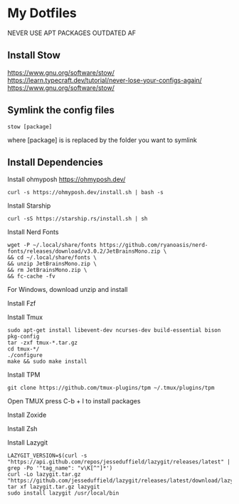 # My Dotfiles

NEVER USE APT PACKAGES OUTDATED AF

## Install Stow

https://www.gnu.org/software/stow/
https://learn.typecraft.dev/tutorial/never-lose-your-configs-again/
https://www.gnu.org/software/stow/

## Symlink the config files

```
stow [package]
```

where [package] is is replaced by the folder you want to symlink

## Install Dependencies

Install ohmyposh
https://ohmyposh.dev/
```
curl -s https://ohmyposh.dev/install.sh | bash -s
```

Install Starship
```
curl -sS https://starship.rs/install.sh | sh
```

Install Nerd Fonts
```
wget -P ~/.local/share/fonts https://github.com/ryanoasis/nerd-fonts/releases/download/v3.0.2/JetBrainsMono.zip \
&& cd ~/.local/share/fonts \
&& unzip JetBrainsMono.zip \
&& rm JetBrainsMono.zip \
&& fc-cache -fv
```
For Windows, download unzip and install

Install Fzf

Install Tmux
```
sudo apt-get install libevent-dev ncurses-dev build-essential bison pkg-config
tar -zxf tmux-*.tar.gz
cd tmux-*/
./configure
make && sudo make install
```
Install TPM
```
git clone https://github.com/tmux-plugins/tpm ~/.tmux/plugins/tpm
```
Open TMUX press C-b + I to install packages

Install Zoxide

Install Zsh

Install Lazygit
```
LAZYGIT_VERSION=$(curl -s "https://api.github.com/repos/jesseduffield/lazygit/releases/latest" | grep -Po '"tag_name": "v\K[^"]*')
curl -Lo lazygit.tar.gz "https://github.com/jesseduffield/lazygit/releases/latest/download/lazygit_${LAZYGIT_VERSION}_Linux_x86_64.tar.gz"
tar xf lazygit.tar.gz lazygit
sudo install lazygit /usr/local/bin
```
